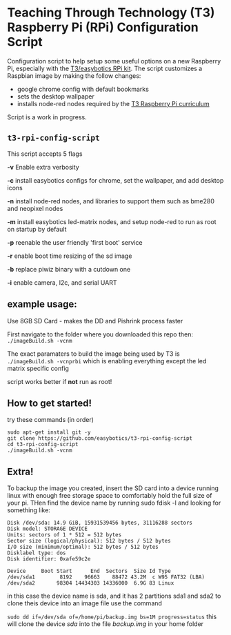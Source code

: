 # Teaching Through Technology (T3) Raspberry Pi (RPi) Configuration Script

Configuration script to help setup some useful options on a new Raspberry Pi, especially with the [T3/easybotics RPi kit](https://www.easybotics.com/product/rpi-kit-10inch/).  The script customizes a Raspbian image by making the follow changes: 
* google chrome config with default bookmarks
* sets the desktop wallpaper
* installs node-red nodes required by the [T3 Raspberry Pi curriculum](https://t3alliance.org/raspberry-pi-overview-page/)

Script is a work in progress.  

## `t3-rpi-config-script`

This script accepts 5 flags 

**-v** Enable extra verbosity

**-c** install easybotics configs for chrome, set the wallpaper, and add desktop icons 

**-n** install node-red nodes, and libraries to support them such as bme280 and neopixel nodes 

**-m** install easybotics led-matrix nodes, and setup node-red to run as root on startup by default 

**-p** reenable the user friendly 'first boot' service 

**-r** enable boot time resizing of the sd image 

**-b** replace piwiz binary with a cutdown one

**-i** enable camera, I2c, and serial UART

## example usage:

Use 8GB SD Card - makes the DD and Pishrink process faster

First navigate to the folder where you downloaded this repo then:
`./imageBuild.sh -vcnm`

The exact paramaters to build the image being used by T3 is 
`./imageBuild.sh -vcnprbi`
which is enabling everything except the led matrix specific config 

script works better if **not** run as root! 

## How to get started!

try these commands (in order) 
```
sudo apt-get install git -y  
git clone https://github.com/easybotics/t3-rpi-config-script 
cd t3-rpi-config-script 
./imageBuild.sh -vcnm
``` 

## Extra!

To backup the image you created, insert the SD card into a device running linux with enough free storage space to comfortably hold the full size of your pi. THen find the device name by running 
sudo fdisk -l and looking for something like:
```
Disk /dev/sda: 14.9 GiB, 15931539456 bytes, 31116288 sectors
Disk model: STORAGE DEVICE  
Units: sectors of 1 * 512 = 512 bytes
Sector size (logical/physical): 512 bytes / 512 bytes
I/O size (minimum/optimal): 512 bytes / 512 bytes
Disklabel type: dos
Disk identifier: 0xafe59c2e

Device     Boot Start      End  Sectors  Size Id Type
/dev/sda1        8192    96663    88472 43.2M  c W95 FAT32 (LBA)
/dev/sda2       98304 14434303 14336000  6.9G 83 Linux 
```

in this case the device name is sda, and it has 2 partitions sda1 and sda2
to clone theis device into an image file use the command

`sudo dd if=/dev/sda of=/home/pi/backup.img bs=1M progress=status`
this will clone the device *sda* into the file *backup.img* in your home folder


